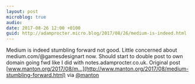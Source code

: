 ```yaml
---
layout: post
microblog: true
audio: 
date: 2017-08-26 12:00 +0100
guid: http://adamprocter.micro.blog/2017/08/26/medium-is-indeed.html
---
```

Medium is indeed stumbling forward not good. Little concerned about medium.com/@gamesdesignart now. Should start to double post to own domain going fwd like I did with notes.adamprocter.co.uk. Original post [www.manton.org/2017/08/m...](http://www.manton.org/2017/08/medium-stumbling-forward.html) via [@manton](https://micro.blog/manton)
